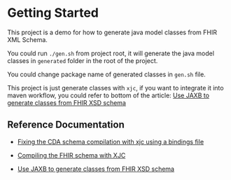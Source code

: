 # Getting Started

This project is a demo for how to generate java model classes from FHIR XML Schema.

You could run `./gen.sh` from project root, it will generate the java model classes in 
`generated` folder in the root of the project.

You could change package name of generated classes in `gen.sh` file.

This project is just generate classes with `xjc`, if you want to integrate it into maven workflow, 
you could refer to bottom of the article: [Use JAXB to generate classes from FHIR XSD schema][4] 

## Reference Documentation


- [Fixing the CDA schema compilation with xjc using a bindings file][2]
- [Compiling the FHIR schema with XJC][3]
- [Use JAXB to generate classes from FHIR XSD schema][4]

  [2]: https://www.igorkromin.net/index.php/2015/11/13/fixing-the-cda-schema-compilation-with-xjc-using-a-bindings-file/
  [3]: https://www.igorkromin.net/index.php/2017/03/08/compiling-the-fhir-schema-with-xjc
  [4]: http://www.adrianwalker.org/2017/10/use-jaxb-to-generate-classes-from-fhir.html


